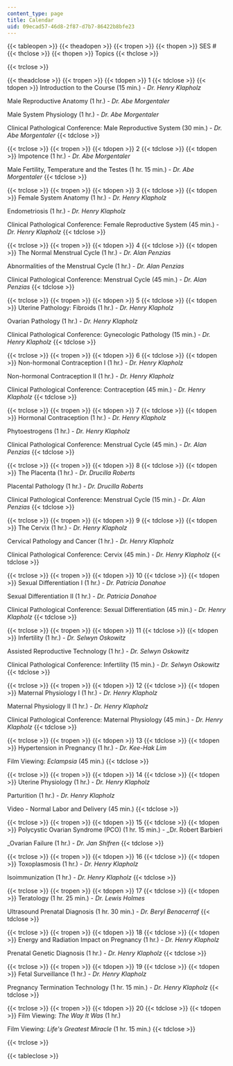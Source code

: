 ```yaml
---
content_type: page
title: Calendar
uid: 09ecad57-46d8-2f87-d7b7-86422b8bfe23
---
```


{{< tableopen >}}
{{< theadopen >}}
{{< tropen >}}
{{< thopen >}}
SES #
{{< thclose >}}
{{< thopen >}}
Topics
{{< thclose >}}

{{< trclose >}}

{{< theadclose >}}
{{< tropen >}}
{{< tdopen >}}
1
{{< tdclose >}}
{{< tdopen >}}
Introduction to the Course (15 min.) - _Dr. Henry Klapholz_  
  
Male Reproductive Anatomy (1 hr.) - _Dr. Abe Morgentaler_  
  
Male System Physiology (1 hr.) - _Dr. Abe Morgentaler_  
  
Clinical Pathological Conference: Male Reproductive System (30 min.) - _Dr. Abe Morgentaler_
{{< tdclose >}}

{{< trclose >}}
{{< tropen >}}
{{< tdopen >}}
2
{{< tdclose >}}
{{< tdopen >}}
Impotence (1 hr.) - _Dr. Abe Morgentaler_  
  
Male Fertility, Temperature and the Testes (1 hr. 15 min.) - _Dr. Abe Morgentaler_
{{< tdclose >}}

{{< trclose >}}
{{< tropen >}}
{{< tdopen >}}
3
{{< tdclose >}}
{{< tdopen >}}
Female System Anatomy (1 hr.) - _Dr. Henry Klapholz_  
  
Endometriosis (1 hr.) - _Dr. Henry Klapholz_  
  
Clinical Pathological Conference: Female Reproductive System (45 min.) - _Dr. Henry Klapholz_
{{< tdclose >}}

{{< trclose >}}
{{< tropen >}}
{{< tdopen >}}
4
{{< tdclose >}}
{{< tdopen >}}
The Normal Menstrual Cycle (1 hr.) - _Dr. Alan Penzias_  
  
Abnormalities of the Menstrual Cycle (1 hr.) - _Dr. Alan Penzias_  
  
Clinical Pathological Conference: Menstrual Cycle (45 min.) - _Dr. Alan Penzias_
{{< tdclose >}}

{{< trclose >}}
{{< tropen >}}
{{< tdopen >}}
5
{{< tdclose >}}
{{< tdopen >}}
Uterine Pathology: Fibroids (1 hr.) - _Dr. Henry Klapholz_  
  
Ovarian Pathology (1 hr.) - _Dr. Henry Klapholz_  
  
Clinical Pathological Conference: Gynecologic Pathology (15 min.) - _Dr. Henry Klapholz_
{{< tdclose >}}

{{< trclose >}}
{{< tropen >}}
{{< tdopen >}}
6
{{< tdclose >}}
{{< tdopen >}}
Non-hormonal Contraception I (1 hr.) - _Dr. Henry Klapholz_  
  
Non-hormonal Contraception II (1 hr.) - _Dr. Henry Klapholz_  
  
Clinical Pathological Conference: Contraception (45 min.) - _Dr. Henry Klapholz_
{{< tdclose >}}

{{< trclose >}}
{{< tropen >}}
{{< tdopen >}}
7
{{< tdclose >}}
{{< tdopen >}}
Hormonal Contraception (1 hr.) - _Dr. Henry Klapholz_  
  
Phytoestrogens (1 hr.) - _Dr. Henry Klapholz_  
  
Clinical Pathological Conference: Menstrual Cycle (45 min.) - _Dr. Alan Penzias_
{{< tdclose >}}

{{< trclose >}}
{{< tropen >}}
{{< tdopen >}}
8
{{< tdclose >}}
{{< tdopen >}}
The Placenta (1 hr.) - _Dr. Drucilla Roberts_  
  
Placental Pathology (1 hr.) - _Dr. Drucilla Roberts_  
  
Clinical Pathological Conference: Menstrual Cycle (15 min.) - _Dr. Alan Penzias_
{{< tdclose >}}

{{< trclose >}}
{{< tropen >}}
{{< tdopen >}}
9
{{< tdclose >}}
{{< tdopen >}}
The Cervix (1 hr.) - _Dr. Henry Klapholz_  
  
Cervical Pathology and Cancer (1 hr.) - _Dr. Henry Klapholz_  
  
Clinical Pathological Conference: Cervix (45 min.) - _Dr. Henry Klapholz_
{{< tdclose >}}

{{< trclose >}}
{{< tropen >}}
{{< tdopen >}}
10
{{< tdclose >}}
{{< tdopen >}}
Sexual Differentiation I (1 hr.) - _Dr. Patricia Donahoe_  
  
Sexual Differentiation II (1 hr.) - _Dr. Patricia Donahoe_  
  
Clinical Pathological Conference: Sexual Differentiation (45 min.) - _Dr. Henry Klapholz_
{{< tdclose >}}

{{< trclose >}}
{{< tropen >}}
{{< tdopen >}}
11
{{< tdclose >}}
{{< tdopen >}}
Infertility (1 hr.) - _Dr. Selwyn Oskowitz_  
  
Assisted Reproductive Technology (1 hr.) - _Dr. Selwyn Oskowitz_  
  
Clinical Pathological Conference: Infertility (15 min.) - _Dr. Selwyn Oskowitz_
{{< tdclose >}}

{{< trclose >}}
{{< tropen >}}
{{< tdopen >}}
12
{{< tdclose >}}
{{< tdopen >}}
Maternal Physiology I (1 hr.) - _Dr. Henry Klapholz_  
  
Maternal Physiology II (1 hr.) - _Dr. Henry Klapholz_  
  
Clinical Pathological Conference: Maternal Physiology (45 min.) - _Dr. Henry Klapholz_
{{< tdclose >}}

{{< trclose >}}
{{< tropen >}}
{{< tdopen >}}
13
{{< tdclose >}}
{{< tdopen >}}
Hypertension in Pregnancy (1 hr.) - _Dr. Kee-Hak Lim_  
  
Film Viewing: _Eclampsia_ (45 min.)
{{< tdclose >}}

{{< trclose >}}
{{< tropen >}}
{{< tdopen >}}
14
{{< tdclose >}}
{{< tdopen >}}
Uterine Physiology (1 hr.) - _Dr. Henry Klapholz_  
  
Parturition (1 hr.) - _Dr. Henry Klapholz_  
  
Video - Normal Labor and Delivery (45 min.)
{{< tdclose >}}

{{< trclose >}}
{{< tropen >}}
{{< tdopen >}}
15
{{< tdclose >}}
{{< tdopen >}}
Polycystic Ovarian Syndrome (PCO) (1 hr. 15 min.) - _Dr. Robert Barbieri  
  
_Ovarian Failure (1 hr.) - _Dr. Jan Shifren_
{{< tdclose >}}

{{< trclose >}}
{{< tropen >}}
{{< tdopen >}}
16
{{< tdclose >}}
{{< tdopen >}}
Toxoplasmosis (1 hr.) - _Dr. Henry Klapholz_  
  
Isoimmunization (1 hr.) - _Dr. Henry Klapholz_
{{< tdclose >}}

{{< trclose >}}
{{< tropen >}}
{{< tdopen >}}
17
{{< tdclose >}}
{{< tdopen >}}
Teratology (1 hr. 25 min.) - _Dr. Lewis Holmes_  
  
Ultrasound Prenatal Diagnosis (1 hr. 30 min.) - _Dr. Beryl Benacerraf_
{{< tdclose >}}

{{< trclose >}}
{{< tropen >}}
{{< tdopen >}}
18
{{< tdclose >}}
{{< tdopen >}}
Energy and Radiation Impact on Pregnancy (1 hr.) - _Dr. Henry Klapholz_  
  
Prenatal Genetic Diagnosis (1 hr.) - _Dr. Henry Klapholz_
{{< tdclose >}}

{{< trclose >}}
{{< tropen >}}
{{< tdopen >}}
19
{{< tdclose >}}
{{< tdopen >}}
Fetal Surveillance (1 hr.) - _Dr. Henry Klapholz_  
  
Pregnancy Termination Technology (1 hr. 15 min.) - _Dr. Henry Klapholz_
{{< tdclose >}}

{{< trclose >}}
{{< tropen >}}
{{< tdopen >}}
20
{{< tdclose >}}
{{< tdopen >}}
Film Viewing: _The Way It Was_ (1 hr.)  
  
Film Viewing: _Life's Greatest Miracle_ (1 hr. 15 min.)
{{< tdclose >}}

{{< trclose >}}

{{< tableclose >}}